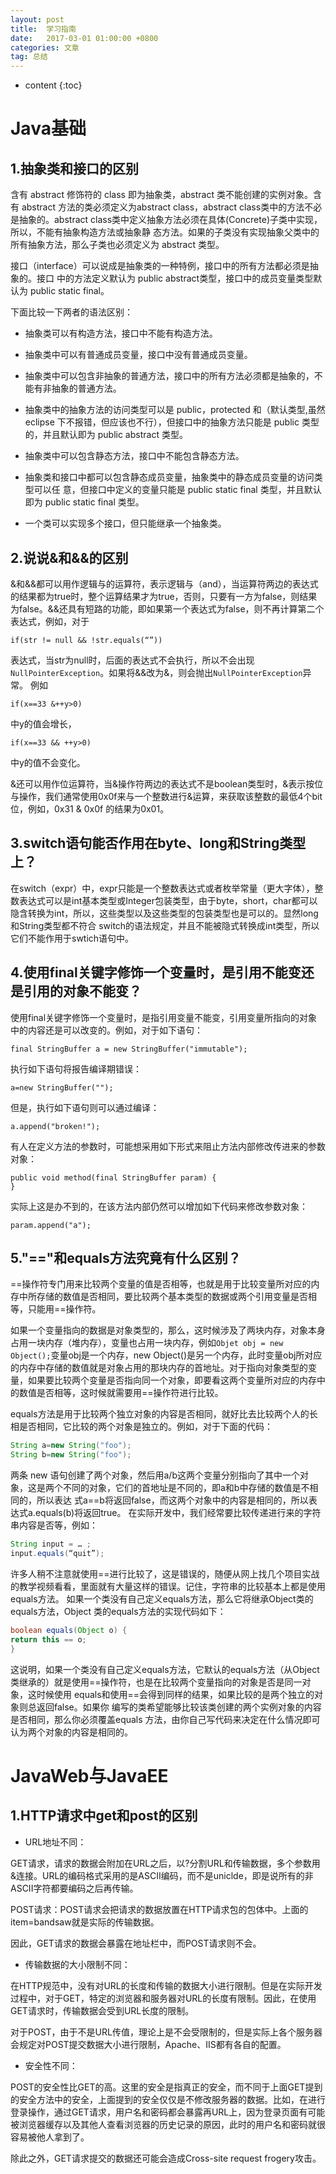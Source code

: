 ```yaml
---
layout: post
title:  学习指南
date:   2017-03-01 01:00:00 +0800
categories: 文章
tag: 总结
---
```


* content
{:toc}


Java基础
====================

1.抽象类和接口的区别
--------------------
含有 abstract 修饰符的 class 即为抽象类，abstract 类不能创建的实例对象。含有 abstract 方法的类必须定义为abstract class，abstract class类中的方法不必是抽象的。abstract class类中定义抽象方法必须在具体(Concrete)子类中实现，所以，不能有抽象构造方法或抽象静 态方法。如果的子类没有实现抽象父类中的所有抽象方法，那么子类也必须定义为 abstract 类型。

接口（interface）可以说成是抽象类的一种特例，接口中的所有方法都必须是抽象的。接口 中的方法定义默认为 public abstract类型，接口中的成员变量类型默认为 public static final。

下面比较一下两者的语法区别： 
+ 抽象类可以有构造方法，接口中不能有构造方法。

+ 抽象类中可以有普通成员变量，接口中没有普通成员变量。

+ 抽象类中可以包含非抽象的普通方法，接口中的所有方法必须都是抽象的，不能有非抽象的普通方法。

+ 抽象类中的抽象方法的访问类型可以是 public，protected 和（默认类型,虽然 eclipse 下不报错，但应该也不行），但接口中的抽象方法只能是 public 类型的，并且默认即为 public abstract 类型。 

+ 抽象类中可以包含静态方法，接口中不能包含静态方法。

+ 抽象类和接口中都可以包含静态成员变量，抽象类中的静态成员变量的访问类型可以任 意，但接口中定义的变量只能是 public static final 类型，并且默认即为 public static final 类型。

+ 一个类可以实现多个接口，但只能继承一个抽象类。 

2.说说&和&&的区别
-------------------
&和&&都可以用作逻辑与的运算符，表示逻辑与（and），当运算符两边的表达式的结果都为true时，整个运算结果才为true，否则，只要有一方为false，则结果为false。&&还具有短路的功能，即如果第一个表达式为false，则不再计算第二个表达式，例如，对于 

```if(str != null && !str.equals(“”))```

表达式，当str为null时，后面的表达式不会执行，所以不会出现`NullPointerException`。如果将&&改为&，则会抛出`NullPointerException`异常。 例如

```if(x==33 &++y>0)```

中y的值会增长，

```if(x==33 && ++y>0)```

中y的值不会变化。 

&还可以用作位运算符，当&操作符两边的表达式不是boolean类型时，&表示按位与操作，我们通常使用0x0f来与一个整数进行&运算，来获取该整数的最低4个bit位，例如，0x31 & 0x0f 的结果为0x01。

3.switch语句能否作用在byte、long和String类型上？ 
--------------------
在switch（expr）中，expr只能是一个整数表达式或者枚举常量（更大字体），整数表达式可以是int基本类型或Integer包装类型，由于byte，short，char都可以隐含转换为int，所以，这些类型以及这些类型的包装类型也是可以的。显然long和String类型都不符合 switch的语法规定，并且不能被隐式转换成int类型，所以它们不能作用于swtich语句中。

4.使用final关键字修饰一个变量时，是引用不能变还是引用的对象不能变？ 
--------------------
使用final关键字修饰一个变量时，是指引用变量不能变，引用变量所指向的对象中的内容还是可以改变的。例如，对于如下语句：

```
final StringBuffer a = new StringBuffer("immutable"); 
```

执行如下语句将报告编译期错误： 

```
a=new StringBuffer(""); 
```

但是，执行如下语句则可以通过编译：

``` 
a.append("broken!");  
```

有人在定义方法的参数时，可能想采用如下形式来阻止方法内部修改传进来的参数对象： 

```
public void method(final StringBuffer param) { 
} 
```
实际上这是办不到的，在该方法内部仍然可以增加如下代码来修改参数对象： 

```
param.append("a");
```

5."=="和equals方法究竟有什么区别？ 
------------------
==操作符专门用来比较两个变量的值是否相等，也就是用于比较变量所对应的内存中所存储的数值是否相同，要比较两个基本类型的数据或两个引用变量是否相等，只能用==操作符。 

如果一个变量指向的数据是对象类型的，那么，这时候涉及了两块内存，对象本身占用一块内存（堆内存），变量也占用一块内存，例如```Objet obj = new Object();```变量obj是一个内存，new Object()是另一个内存，此时变量obj所对应的内存中存储的数值就是对象占用的那块内存的首地址。对于指向对象类型的变量，如果要比较两个变量是否指向同一个对象，即要看这两个变量所对应的内存中的数值是否相等，这时候就需要用==操作符进行比较。

equals方法是用于比较两个独立对象的内容是否相同，就好比去比较两个人的长相是否相同，它比较的两个对象是独立的。例如，对于下面的代码： 

```java
String a=new String("foo"); 
String b=new String("foo"); 
```

两条 new 语句创建了两个对象，然后用a/b这两个变量分别指向了其中一个对象，这是两个不同的对象，它们的首地址是不同的，即a和b中存储的数值是不相同的，所以表达 式a==b将返回false，而这两个对象中的内容是相同的，所以表达式a.equals(b)将返回true。 
在实际开发中，我们经常要比较传递进行来的字符串内容是否等，例如：

```java
String input = … ;
input.equals(“quit”);
```

许多人稍不注意就使用==进行比较了，这是错误的，随便从网上找几个项目实战的教学视频看看，里面就有大量这样的错误。记住，字符串的比较基本上都是使用equals方法。 
如果一个类没有自己定义equals方法，那么它将继承Object类的equals方法，Object 类的equals方法的实现代码如下：

```java 
boolean equals(Object o) { 
return this == o; 
} 
```

这说明，如果一个类没有自己定义equals方法，它默认的equals方法（从Object类继承的）就是使用==操作符，也是在比较两个变量指向的对象是否是同一对象，这时候使用 equals和使用==会得到同样的结果，如果比较的是两个独立的对象则总返回false。如果你 编写的类希望能够比较该类创建的两个实例对象的内容是否相同，那么你必须覆盖equals 方法，由你自己写代码来决定在什么情况即可认为两个对象的内容是相同的。



JavaWeb与JavaEE
====================

1.HTTP请求中get和post的区别
--------------------

+ URL地址不同：

GET请求，请求的数据会附加在URL之后，以?分割URL和传输数据，多个参数用&连接。URL的编码格式采用的是ASCII编码，而不是uniclde，即是说所有的非ASCII字符都要编码之后再传输。

POST请求：POST请求会把请求的数据放置在HTTP请求包的包体中。上面的item=bandsaw就是实际的传输数据。

因此，GET请求的数据会暴露在地址栏中，而POST请求则不会。

+ 传输数据的大小限制不同：

在HTTP规范中，没有对URL的长度和传输的数据大小进行限制。但是在实际开发过程中，对于GET，特定的浏览器和服务器对URL的长度有限制。因此，在使用GET请求时，传输数据会受到URL长度的限制。

对于POST，由于不是URL传值，理论上是不会受限制的，但是实际上各个服务器会规定对POST提交数据大小进行限制，Apache、IIS都有各自的配置。

+ 安全性不同：

POST的安全性比GET的高。这里的安全是指真正的安全，而不同于上面GET提到的安全方法中的安全，上面提到的安全仅仅是不修改服务器的数据。比如，在进行登录操作，通过GET请求，用户名和密码都会暴露再URL上，因为登录页面有可能被浏览器缓存以及其他人查看浏览器的历史记录的原因，此时的用户名和密码就很容易被他人拿到了。

除此之外，GET请求提交的数据还可能会造成Cross-site request frogery攻击。